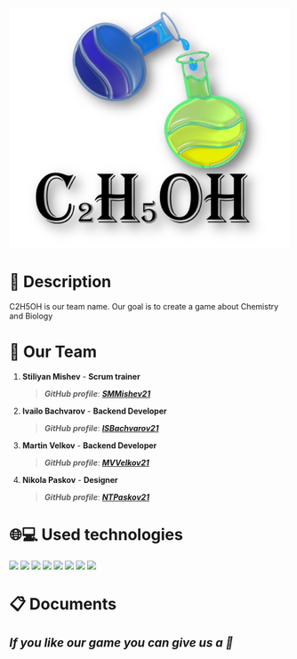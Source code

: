 <p align = "center">
 <img src = "C2H5OH/assets/proekt.logo.png" alt = "logo">
 <br>
  <h1>📖 Description </h1>
  C2H5OH is our team name. Our goal is to create a game about Chemistry and Biology
  <h1>👥 Our Team </h1>
  <p>
  
1. **Stiliyan Mishev** - **Scrum trainer**	
   > ***GitHub profile***: [***SMMishev21***](https://github.com/SMMishev21)	

2. **Ivailo Bachvarov** - **Backend Developer** 
   > ***GitHub profile***: [***ISBachvarov21***](https://github.com/ISBachvarov21)	

3. **Martin Velkov** - **Backend Developer** 
   > ***GitHub profile***: [***MVVelkov21***](https://github.com/MVVelkov21)	

4. **Nikola Paskov** - **Designer** 
   > ***GitHub profile***: [***NTPaskov21***](https://github.com/NTPaskov)
  </p>
  
  <h1>🌐💻 Used technologies</h1>
  <p align="left"> 
	<a> <img src="https://code.visualstudio.com/"/> </a> 
	<a> <img src="https://upload.wikimedia.org/wikipedia/commons/thumb/b/bf/SFML2.svg/1280px-SFML2.svg.png" width="50"</a>
	<a> <img src="https://img.icons8.com/color/48/000000/microsoft-teams.png"/> </a>
   <a> <img src="https://discord.com/"/> </a>
	<a> <img src="https://img.icons8.com/color/48/000000/microsoft-word-2019--v2.png"/>  </a>
	<a> <img src="https://img.icons8.com/color/48/000000/microsoft-powerpoint-2019--v1.png"/>  </a>
	<a> <img src="https://img.icons8.com/color/48/000000/microsoft-excel-2019--v1.png"></a>
	<a> <img src="https://www.piskelapp.com/"/>  </a>

  </p>
	
   
   <h1>📋 Documents</h1>
  <p>
 
</p>

<p align="center">

## ***If you like our game you can give us a 🥇***